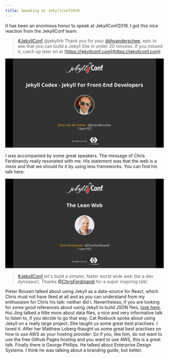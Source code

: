 ```yaml
---
title: Speaking at JekyllConf2019
---
```


It has been an enormous honor to speak at JekyllConf2019. I got this nice reaction from the JekyllConf team:

> [#JekyllConf](https://twitter.com/hashtag/JekyllConf?src=hashtag_click) @jekyllrb Thank you for your [@jhvanderschee](https://twitter.com/jhvanderschee), epic to see that you can build a Jekyll Site in under 20 minutes. If you missed it, catch up later on at [https://jekyllconf.com](https://jekyllconf.com)

<p><img src="/uploads/joostvanderschee.jpg" onclick="window.open('https://www.youtube.com/embed/_x5GWpu2ing?start=14067');" style="cursor: pointer;" /></p>

I was accompanied by some great speakers. The message of Chris Ferdinandy really resonated with me. His statement was that the web is a mess and that we should fix it by using less frameworks. You can find his talk here:

<p><img src="/uploads/chrisferdinandi.jpg" onclick="window.open('https://www.youtube.com/embed/_x5GWpu2ing?start=9475');" style="cursor: pointer;" /></p>

> [#JekyllConf](https://twitter.com/hashtag/JekyllConf?src=hashtag_click) let's build a simpler, faster world wide web (be a dev dynosaur). Thanks [@ChrisFerdinandi](https://twitter.com/ChrisFerdinandi) for a super inspiring talk!

Pieter Roozen talked about using Jekyll as a data-source for React, which Chris must not have liked at all and as you can understand from my enthusiasm for Chris his talk: neither did I. Nevertheless, if you are looking for some good references about using Jekyll to build JSON files, [look here](https://learn.cloudcannon.com/jekyll/output-json/). Hui Jing talked a little more about data files, a nice and very informative talk to listen to, if you decide to go that way. Cat Roebuck spoke about using Jekyll on a really large project. She taught us some great best practises. I loved it. After her Matthew Loberg thaught us some great best practises on how to use AWS as your hosting provider. So if you, like him, do not want to use the free Github Pages hosting and you want to use AWS, this is a great talk. Finally there is George Phillips. He talked about Enterprise Design Systems. I think he was talking about a branding guide, but better.

